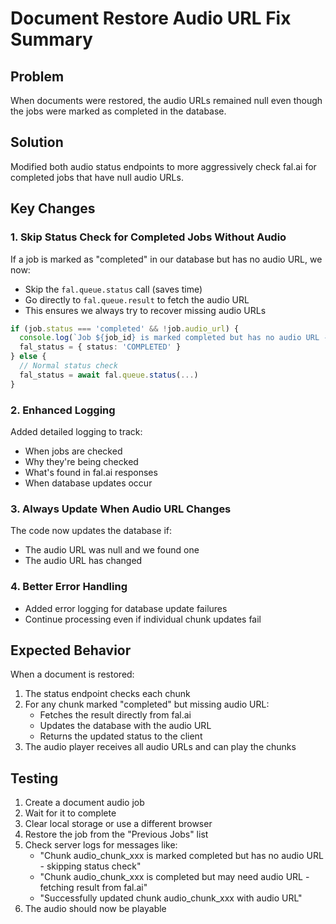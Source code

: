 # Document Restore Audio URL Fix Summary

## Problem
When documents were restored, the audio URLs remained null even though the jobs were marked as completed in the database.

## Solution
Modified both audio status endpoints to more aggressively check fal.ai for completed jobs that have null audio URLs.

## Key Changes

### 1. Skip Status Check for Completed Jobs Without Audio
If a job is marked as "completed" in our database but has no audio URL, we now:
- Skip the `fal.queue.status` call (saves time)
- Go directly to `fal.queue.result` to fetch the audio URL
- This ensures we always try to recover missing audio URLs

```typescript
if (job.status === 'completed' && !job.audio_url) {
  console.log(`Job ${job_id} is marked completed but has no audio URL - skipping status check`)
  fal_status = { status: 'COMPLETED' }
} else {
  // Normal status check
  fal_status = await fal.queue.status(...)
}
```

### 2. Enhanced Logging
Added detailed logging to track:
- When jobs are checked
- Why they're being checked
- What's found in fal.ai responses
- When database updates occur

### 3. Always Update When Audio URL Changes
The code now updates the database if:
- The audio URL was null and we found one
- The audio URL has changed

### 4. Better Error Handling
- Added error logging for database update failures
- Continue processing even if individual chunk updates fail

## Expected Behavior

When a document is restored:
1. The status endpoint checks each chunk
2. For any chunk marked "completed" but missing audio URL:
   - Fetches the result directly from fal.ai
   - Updates the database with the audio URL
   - Returns the updated status to the client
3. The audio player receives all audio URLs and can play the chunks

## Testing

1. Create a document audio job
2. Wait for it to complete
3. Clear local storage or use a different browser
4. Restore the job from the "Previous Jobs" list
5. Check server logs for messages like:
   - "Chunk audio_chunk_xxx is marked completed but has no audio URL - skipping status check"
   - "Chunk audio_chunk_xxx is completed but may need audio URL - fetching result from fal.ai"
   - "Successfully updated chunk audio_chunk_xxx with audio URL"
6. The audio should now be playable 